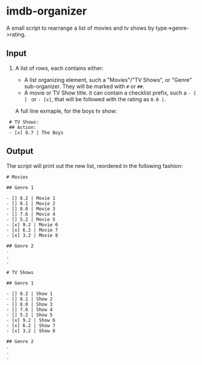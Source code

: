# imdb-organizer
A small script to rearrange a list of movies and tv shows by type->genre->rating.

## Input
1. A list of rows, each contains either:
 	- A list organizing element, such a "Movies"/"TV Shows", or "Genre" sub-organizer. They will be marked with `#` or `##`. 
 	- A movie or TV Show title. it can contain a checklist prefix, such a `- [ ] ` or `- [x]`, that will be followed with the rating as ` 0.0 | `.
	
	A full line exmaple, for the boys tv show:
 ```
  # TV Shows:
  ## Action:
  - [x] 8.7 | The Boys
   ```

## Output
The script will print out the new list, reordered in the following fashion:
```
# Movies

## Genre 1

- [] 8.2 | Movie 1
- [] 8.1 | Movie 2
- [] 8.0 | Movie 3
- [] 7.6 | Movie 4
- [] 5.2 | Movie 5
- [x] 9.2 | Movie 6
- [x] 6.2 | Movie 7
- [x] 3.2 | Movie 8

## Genre 2
.
.
.

# TV Shows

## Genre 1

- [] 8.2 | Show 1
- [] 8.1 | Show 2
- [] 8.0 | Show 3
- [] 7.6 | Show 4
- [] 5.2 | Show 5
- [x] 9.2 | Show 6
- [x] 6.2 | Show 7
- [x] 3.2 | Show 8

## Genre 2
.
.
.
```
